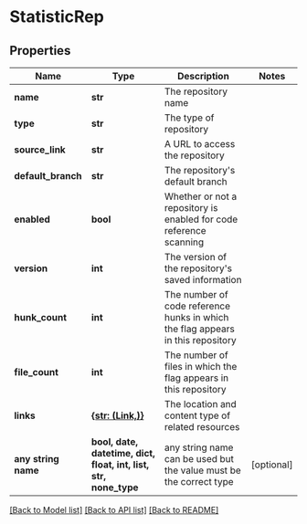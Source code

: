 # StatisticRep


## Properties
Name | Type | Description | Notes
------------ | ------------- | ------------- | -------------
**name** | **str** | The repository name | 
**type** | **str** | The type of repository | 
**source_link** | **str** | A URL to access the repository | 
**default_branch** | **str** | The repository&#39;s default branch | 
**enabled** | **bool** | Whether or not a repository is enabled for code reference scanning | 
**version** | **int** | The version of the repository&#39;s saved information | 
**hunk_count** | **int** | The number of code reference hunks in which the flag appears in this repository | 
**file_count** | **int** | The number of files in which the flag appears in this repository | 
**links** | [**{str: (Link,)}**](Link.md) | The location and content type of related resources | 
**any string name** | **bool, date, datetime, dict, float, int, list, str, none_type** | any string name can be used but the value must be the correct type | [optional]

[[Back to Model list]](../README.md#documentation-for-models) [[Back to API list]](../README.md#documentation-for-api-endpoints) [[Back to README]](../README.md)


